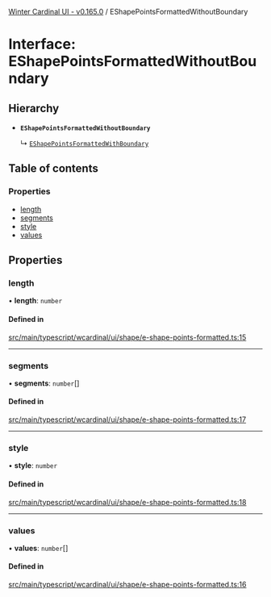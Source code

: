 [Winter Cardinal UI - v0.165.0](../index.md) / EShapePointsFormattedWithoutBoundary

# Interface: EShapePointsFormattedWithoutBoundary

## Hierarchy

- **`EShapePointsFormattedWithoutBoundary`**

  ↳ [`EShapePointsFormattedWithBoundary`](EShapePointsFormattedWithBoundary.md)

## Table of contents

### Properties

- [length](EShapePointsFormattedWithoutBoundary.md#length)
- [segments](EShapePointsFormattedWithoutBoundary.md#segments)
- [style](EShapePointsFormattedWithoutBoundary.md#style)
- [values](EShapePointsFormattedWithoutBoundary.md#values)

## Properties

### length

• **length**: `number`

#### Defined in

[src/main/typescript/wcardinal/ui/shape/e-shape-points-formatted.ts:15](https://github.com/winter-cardinal/winter-cardinal-ui/blob/v0.165.0/src/main/typescript/wcardinal/ui/shape/e-shape-points-formatted.ts#L15)

___

### segments

• **segments**: `number`[]

#### Defined in

[src/main/typescript/wcardinal/ui/shape/e-shape-points-formatted.ts:17](https://github.com/winter-cardinal/winter-cardinal-ui/blob/v0.165.0/src/main/typescript/wcardinal/ui/shape/e-shape-points-formatted.ts#L17)

___

### style

• **style**: `number`

#### Defined in

[src/main/typescript/wcardinal/ui/shape/e-shape-points-formatted.ts:18](https://github.com/winter-cardinal/winter-cardinal-ui/blob/v0.165.0/src/main/typescript/wcardinal/ui/shape/e-shape-points-formatted.ts#L18)

___

### values

• **values**: `number`[]

#### Defined in

[src/main/typescript/wcardinal/ui/shape/e-shape-points-formatted.ts:16](https://github.com/winter-cardinal/winter-cardinal-ui/blob/v0.165.0/src/main/typescript/wcardinal/ui/shape/e-shape-points-formatted.ts#L16)
